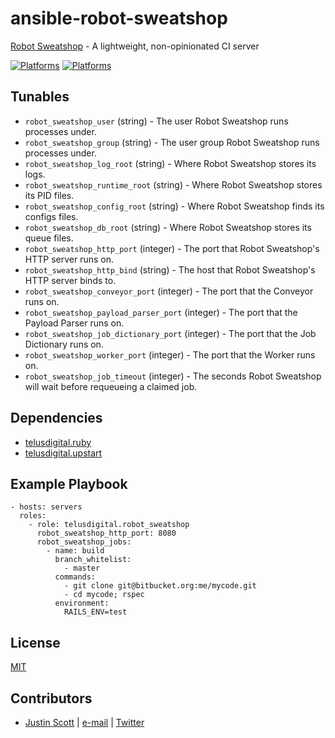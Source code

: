 # ansible-robot-sweatshop

[Robot Sweatshop](https://github.com/JScott/robot_sweatshop) - A lightweight, non-opinionated CI server

[![Platforms](http://img.shields.io/badge/platforms-ubuntu-lightgrey.svg?style=flat)](#)
[![Platforms](http://img.shields.io/badge/platforms-osx-lightgrey.svg?style=flat)](#)

## Tunables
- `robot_sweatshop_user` (string) - The user Robot Sweatshop runs processes under.
- `robot_sweatshop_group` (string) - The user group Robot Sweatshop runs processes under.
- `robot_sweatshop_log_root` (string) - Where Robot Sweatshop stores its logs.
- `robot_sweatshop_runtime_root` (string) - Where Robot Sweatshop stores its PID files.
- `robot_sweatshop_config_root` (string) - Where Robot Sweatshop finds its configs files.
- `robot_sweatshop_db_root` (string) - Where Robot Sweatshop stores its queue files.
- `robot_sweatshop_http_port` (integer) - The port that Robot Sweatshop's HTTP server runs on.
- `robot_sweatshop_http_bind` (string) - The host that Robot Sweatshop's HTTP server binds to.
- `robot_sweatshop_conveyor_port` (integer) - The port that the Conveyor runs on.
- `robot_sweatshop_payload_parser_port` (integer) - The port that the Payload Parser runs on.
- `robot_sweatshop_job_dictionary_port` (integer) - The port that the Job Dictionary runs on.
- `robot_sweatshop_worker_port` (integer) - The port that the Worker runs on.
- `robot_sweatshop_job_timeout` (integer) - The seconds Robot Sweatshop will wait before requeueing a claimed job.

## Dependencies
- [telusdigital.ruby](https://github.com/telusdigital/ansible-ruby/)
- [telusdigital.upstart](https://github.com/telusdigital/ansible-upstart/)

## Example Playbook
```
- hosts: servers
  roles:
    - role: telusdigital.robot_sweatshop
      robot_sweatshop_http_port: 8080
      robot_sweatshop_jobs:
        - name: build
          branch_whitelist:
            - master
          commands:
            - git clone git@bitbucket.org:me/mycode.git
            - cd mycode; rspec
          environment:
            RAILS_ENV=test
```

## License
[MIT](https://tldrlegal.com/license/mit-license)

## Contributors
- [Justin Scott](https://jvscott.net) | [e-mail](mailto:jvscott@gmail.com) | [Twitter](https://twitter.com/AKindlyOrc)

